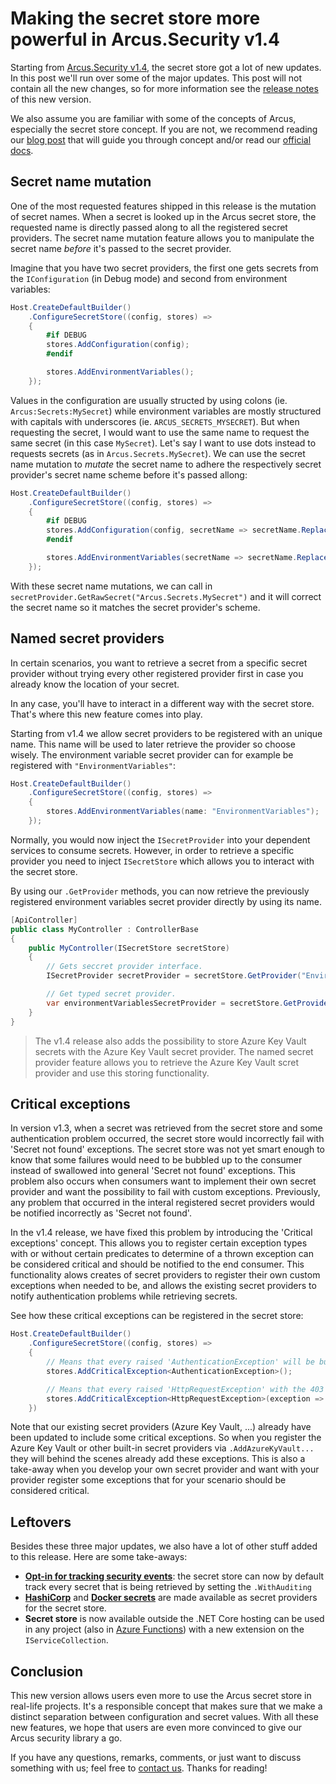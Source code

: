 # Making the secret store more powerful in Arcus.Security v1.4

Starting from [Arcus.Security v1.4](https://github.com/arcus-azure/arcus.security/releases/tag/v1.4.0), the secret store got a lot of new updates. In this post we'll run over some of the major updates.
This post will not contain all the new changes, so for more information see the [release notes](https://github.com/arcus-azure/arcus.security/releases/tag/v1.4.0) of this new version.

We also assume you are familiar with some of the concepts of Arcus, especially the secret store concept. If you are not, we recommend reading our [blog post](https://www.codit.eu/blog/introducing-secret-store-net-core/) that will guide you through concept and/or read our [official docs](https://security.arcus-azure.net/features/secret-store/).

## Secret name mutation

One of the most requested features shipped in this release is the mutation of secret names. When a secret is looked up in the Arcus secret store, the requested name is directly passed along to all the registered secret providers. The secret name mutation feature allows you to manipulate the secret name _before_ it's passed to the secret provider.

Imagine that you have two secret providers, the first one gets secrets from the `IConfiguration` (in Debug mode) and second from environment variables:

```csharp
Host.CreateDefaultBuilder()
    .ConfigureSecretStore((config, stores) =>
    {
        #if DEBUG
        stores.AddConfiguration(config);
        #endif

        stores.AddEnvironmentVariables();
    });
```

Values in the configuration are usually structed by using colons (ie. `Arcus:Secrets:MySecret`) while environment variables are mostly structured with capitals with underscores (ie. `ARCUS_SECRETS_MYSECRET`).
But when requesting the secret, I would want to use the same name to request the same secret (in this case `MySecret`). Let's say I want to use dots instead to requests secrets (as in `Arcus.Secrets.MySecret`). We can use the secret name mutation to _mutate_ the secret name to adhere the respectively secret provider's secret name scheme before it's passed allong:

```csharp
Host.CreateDefaultBuilder()
    .ConfigureSecretStore((config, stores) =>
    {
        #if DEBUG
        stores.AddConfiguration(config, secretName => secretName.Replace(".", ":"));
        #endif

        stores.AddEnvironmentVariables(secretName => secretName.Replace(".", "_").ToUpper());
    });
```

With these secret name mutations, we can call in `secretProvider.GetRawSecret("Arcus.Secrets.MySecret")` and it will correct the secret name so it matches the secret provider's scheme.

## Named secret providers

In certain scenarios, you want to retrieve a secret from a specific secret provider without trying every other registered provider first in case you already know the location of your secret.

In any case, you'll have to interact in a different way with the secret store. That's where this new feature comes into play.

Starting from v1.4 we allow secret providers to be registered with an unique name. This name will be used to later retrieve the provider so choose wisely. The environment variable secret provider can for example be registered with `"EnvironmentVariables"`:

```csharp
Host.CreateDefaultBuilder()
    .ConfigureSecretStore((config, stores) =>
    {
        stores.AddEnvironmentVariables(name: "EnvironmentVariables");
    });
```

Normally, you would now inject the `ISecretProvider` into your dependent services to consume secrets. However, in order to retrieve a specific provider you need to inject `ISecretStore` which allows you to interact with the secret store.

By using our `.GetProvider` methods, you can now retrieve the previously registered environment variables secret provider directly by using its name.

```csharp
[ApiController]
public class MyController : ControllerBase
{
    public MyController(ISecretStore secretStore)
    {
        // Gets seccret provider interface.
        ISecretProvider secretProvider = secretStore.GetProvider("EnvironmentVariables");

        // Get typed secret provider.
        var environmentVariablesSecretProvider = secretStore.GetProvider<EnvironmentVariablesSecretProvider>("EnvironmentVariables");
    }
}
```

> The v1.4 release also adds the possibility to store Azure Key Vault secrets with the Azure Key Vault secret provider. 
> The named secret provider feature allows you to retrieve the Azure Key Vault scret provider and use this storing functionality.

## Critical exceptions

In version v1.3, when a secret was retrieved from the secret store and some authentication problem occurred, the secret store would incorrectly fail with 'Secret not found' exceptions. The secret store was not yet smart enough to know that some failures would need to be bubbled up to the consumer instead of swallowed into general 'Secret not found' exceptions. This problem also occurs when consumers want to implement their own secret provider and want the possibility to fail with custom exceptions. Previously, any problem that occurred in the interal registered secret providers would be notified incorrectly as 'Secret not found'.

In the v1.4 release, we have fixed this problem by introducing the 'Critical exceptions' concept. This allows you to register certain exception types with or without certain predicates to determine of a thrown exception can be considered critical and should be notified to the end consumer. This functionality alows creates of secret providers to register their own custom exceptions when needed to be, and allows the existing secret providers to notify authentication problems while retrieving secrets.

See how these critical exceptions can be registered in the secret store:

```csharp
Host.CreateDefaultBuilder()
    .ConfigureSecretStore((config, stores) =>
    {
        // Means that every raised 'AuthenticationException' will be bubblded up to the end consumer.
        stores.AddCriticalException<AuthenticationException>();

        // Means that every raised 'HttpRequestException' with the 403 HTTP staus code will be bubbled up to the end consumer.
        stores.AddCriticalException<HttpRequestException>(exception => exception.StatusCode == HttpStatusCode.Forbidden);
    })
```

Note that our existing secret providers (Azure Key Vault, ...) already have been updated to include some critical exceptions. So when you register the Azure Key Vault or other built-in secret providers via `.AddAzureKyVault...` they will behind the scenes already add these exceptions. This is also a take-away when you develop your own secret provider and want with your provider register some exceptions that for your scenario should be considered critical.

## Leftovers

Besides these three major updates, we also have a lot of other stuff added to this release. Here are some take-aways:
* [**Opt-in for tracking security events**](https://security.arcus-azure.net/features/secret-store/): the secret store can now by default track every secret that is being retrieved by setting the `.WithAuditing` 
* [**HashiCorp**](https://security.arcus-azure.net/features/secret-store//provider/hashicorp-vault) and [**Docker secrets**](https://security.arcus-azure.net/features/secret-store/provider/docker-secrets) are made available as secret providers for the secret store.
* **Secret store** is now available outside the .NET Core hosting can be used in any project (also in [Azure Functions](https://security.arcus-azure.net/features/secret-store/#using-secret-store-within-azure-functions)) with a new extension on the `IServiceCollection`. 

## Conclusion

This new version allows users even more to use the Arcus secret store in real-life projects. It's a responsible concept that makes sure that we make a distinct separation between configuration and secret values. With all these new features, we hope that users are even more convinced to give our Arcus security library a go.

If you have any questions, remarks, comments, or just want to discuss something with us; feel free to [contact us](https://github.com/arcus-azure/arcus.security/issues/new/choose).
Thanks for reading!
